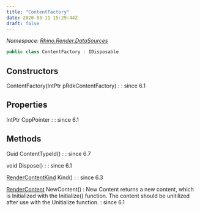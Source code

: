 ```yaml
---
title: "ContentFactory"
date: 2020-03-11 15:29:44Z
draft: false
---
```


*Namespace: [Rhino.Render.DataSources](../)*

```cs
public class ContentFactory : IDisposable
```
## Constructors

ContentFactory(IntPtr pRdkContentFactory)
: 
: since 6.1
## Properties

IntPtr CppPointer
: 
: since 6.1
## Methods

Guid ContentTypeId()
: 
: since 6.7

void Dispose()
: 
: since 6.1

[RenderContentKind](/rhinocommon/rhino/render/rendercontentkind/) Kind()
: 
: since 6.3

[RenderContent](/rhinocommon/rhino/render/rendercontent/) NewContent()
: New Content returns a new content, which is Initialized with the Initialize() function.
     The content should be unitilized after use with the Unitialize function.
: since 6.1
